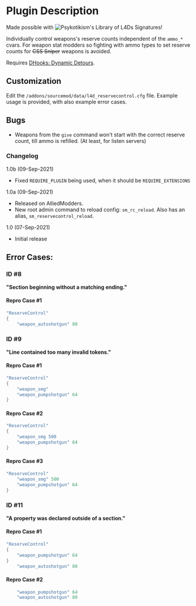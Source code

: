 # Plugin Description
Made possible with ![Psykotikism's Library of L4Ds Signatures](https://github.com/Psykotikism/L4D1-2_Signatures)!

Individually control weapons's reserve counts independent of the `ammo_*` cvars. For weapon stat modders so fighting with ammo types to set reserve counts for ~~CSS Sniper~~ weapons is avoided.

Requires [DHooks: Dynamic Detours](https://forums.alliedmods.net/showthread.php?p=2588686#post2588686).

## Customization
Edit the `/addons/sourcemod/data/l4d_reservecontrol.cfg` file. Example usage is provided, with also example error cases.

## Bugs
* Weapons from the `give` command won't start with the correct reserve count, till ammo is refilled. (At least, for listen servers)

### Changelog
1.0b (09-Sep-2021)
- Fixed `REQUIRE_PLUGIN` being used, when it should be `REQUIRE_EXTENSIONS`

1.0a (09-Sep-2021)
- Released on AlliedModders.
- New root admin command to reload config: `sm_rc_reload`. Also has an alias, `sm_reservecontrol_reload`.

1.0 (07-Sep-2021)
- Initial release

## Error Cases:
### ID #8
__"Section beginning without a matching ending."__
#### Repro Case \#1
```C
"ReserveControl"
{
	"weapon_autoshotgun" 80
```
### ID #9
__"Line contained too many invalid tokens."__
#### Repro Case \#1
```C
"ReserveControl"
{
	"weapon_smg"
	"weapon_pumpshotgun" 64
}
```
#### Repro Case \#2
```C
"ReserveControl"
{
	"weapon_smg 500
	"weapon_pumpshotgun" 64
}
```
#### Repro Case \#3
```C
"ReserveControl"
	"weapon_smg" 500
	"weapon_pumpshotgun" 64
}
```
### ID #11
__"A property was declared outside of a section."__
#### Repro Case \#1
```C
"ReserveControl"
{
	"weapon_pumpshotgun" 64
}
	"weapon_autoshotgun" 80
```
#### Repro Case \#2
```C
	"weapon_pumpshotgun" 64
	"weapon_autoshotgun" 80
```
